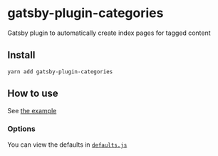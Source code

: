 # gatsby-plugin-categories

Gatsby plugin to automatically create index pages for tagged content

## Install

`yarn add gatsby-plugin-categories`

## How to use

See [the example](https://github.com/rmcfadzean/gatsby-pantry/examples/starter-blog#readme)

### Options

You can view the defaults in [`defaults.js`](https://github.com/rmcfadzean/gatsby-pantry/blob/master/packages/gatsby-plugin-categories/src/defaults.js)
